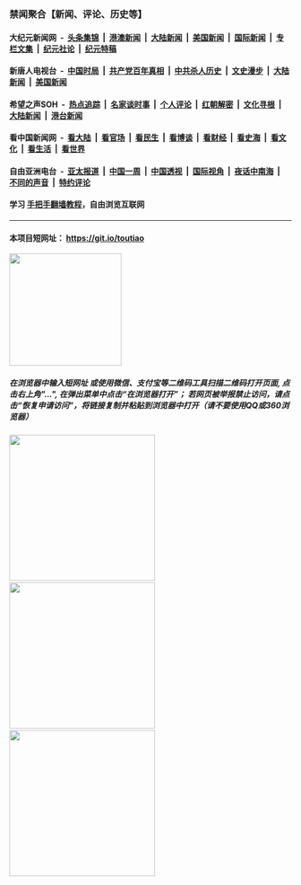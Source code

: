 ### 禁闻聚合【新闻、评论、历史等】

#### 大纪元新闻网 &nbsp;-&nbsp; [头条集锦](indexes/E头条集锦.md?t=02081902) &nbsp;|&nbsp; [港澳新闻](indexes/E港澳新闻.md?t=02081902)  &nbsp;|&nbsp; [大陆新闻](indexes/E大陆新闻.md?t=02081902) &nbsp;|&nbsp; [美国新闻](indexes/E美国新闻.md?t=02081902) &nbsp;|&nbsp; [国际新闻](indexes/E国际新闻.md?t=02081902) &nbsp;|&nbsp; [专栏文集](indexes/E专栏文集.md?t=02081902) &nbsp;|&nbsp; [纪元社论](indexes/E纪元社论.md?t=02081902) &nbsp;|&nbsp; [纪元特稿](indexes/E纪元特稿.md?t=02081902) 

#### 新唐人电视台 &nbsp;-&nbsp; [中国时局](indexes/N中国时局.md?t=02081902) &nbsp;|&nbsp; [共产党百年真相](indexes/N共产党百年真相.md?t=02081902) &nbsp;|&nbsp; [中共杀人历史](indexes/N中共杀人历史.md?t=02081902) &nbsp;|&nbsp; [文史漫步](indexes/N文史漫步.md?t=02081902) &nbsp;|&nbsp; [大陆新闻](indexes/N大陆新闻.md?t=02081902) &nbsp;|&nbsp; [美国新闻](indexes/N美国新闻.md?t=02081902)

#### 希望之声SOH &nbsp;-&nbsp; [热点追踪](indexes/H热点追踪.md?t=02081902) &nbsp;|&nbsp; [名家谈时事](indexes/H名家谈时事.md?t=02081902) &nbsp;|&nbsp; [个人评论](indexes/H个人评论.md?t=02081902)  &nbsp;|&nbsp; [红朝解密](indexes/H红朝解密.md?t=02081902) &nbsp;|&nbsp; [文化寻根](indexes/H文化寻根.md?t=02081902) &nbsp;|&nbsp; [大陆新闻](indexes/H大陆新闻.md?t=02081902) &nbsp;|&nbsp; [港台新闻](indexes/H港台新闻.md?t=02081902)

#### 看中国新闻网 &nbsp;-&nbsp; [看大陆](indexes/S看大陆.md?t=02081902) &nbsp;|&nbsp; [看官场](indexes/S看官场.md?t=02081902) &nbsp;|&nbsp; [看民生](indexes/S看民生.md?t=02081902)  &nbsp;|&nbsp; [看博谈](indexes/S看博谈.md?t=02081902) &nbsp;|&nbsp; [看财经](indexes/S看财经.md?t=02081902) &nbsp;|&nbsp; [看史海](indexes/S看史海.md?t=02081902) &nbsp;|&nbsp; [看文化](indexes/S看文化.md?t=02081902) &nbsp;|&nbsp; [看生活](indexes/S看生活.md?t=02081902) &nbsp;|&nbsp; [看世界](indexes/S看世界.md?t=02081902)

#### 自由亚洲电台 &nbsp;-&nbsp; [亚太报道](indexes/R亚太报道.md?t=02081902) &nbsp;|&nbsp; [中国一周](indexes/R中国一周.md?t=02081902) &nbsp;|&nbsp; [中国透视](indexes/R中国透视.md?t=02081902)  &nbsp;|&nbsp; [国际视角](indexes/R国际视角.md?t=02081902) &nbsp;|&nbsp; [夜话中南海](indexes/R夜话中南海.md?t=02081902) &nbsp;|&nbsp; [不同的声音](indexes/R不同的声音.md?t=02081902) &nbsp;|&nbsp; [特约评论](indexes/R特约评论.md?t=02081902)

#### 学习 [手把手翻墙教程](https://github.com/gfw-breaker/guides/wiki)，自由浏览互联网

----

#### 本项目短网址： https://git.io/toutiao
<img src="https://raw.githubusercontent.com/gfw-breaker/banned-news/master/scripts/img/qr.png" width="200px"/>  

##### 在浏览器中输入短网址 或使用微信、支付宝等二维码工具扫描二维码打开页面, 点击右上角"...", 在弹出菜单中点击“在浏览器打开”； 若网页被举报禁止访问，请点击“恢复申请访问”，将链接复制并粘贴到浏览器中打开（请不要使用QQ或360浏览器）

<img src="https://raw.githubusercontent.com/gfw-breaker/banned-news/master/scripts/img/1.png" width="260px"/> &nbsp; <img src="https://raw.githubusercontent.com/gfw-breaker/banned-news/master/scripts/img/2.png" width="260px"/> &nbsp; <img src="https://raw.githubusercontent.com/gfw-breaker/banned-news/master/scripts/img/3.png" width="260px"/>
